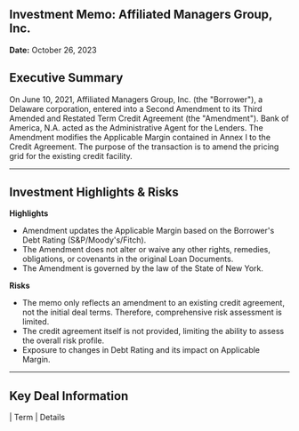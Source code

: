 ## Investment Memo: Affiliated Managers Group, Inc.

**Date:** October 26, 2023

## Executive Summary

On June 10, 2021, Affiliated Managers Group, Inc. (the "Borrower"), a Delaware corporation, entered into a Second Amendment to its Third Amended and Restated Term Credit Agreement (the "Amendment"). Bank of America, N.A. acted as the Administrative Agent for the Lenders. The Amendment modifies the Applicable Margin contained in Annex I to the Credit Agreement. The purpose of the transaction is to amend the pricing grid for the existing credit facility.

---

## Investment Highlights & Risks

**Highlights**

*   Amendment updates the Applicable Margin based on the Borrower's Debt Rating (S&P/Moody's/Fitch).
*   The Amendment does not alter or waive any other rights, remedies, obligations, or covenants in the original Loan Documents.
*   The Amendment is governed by the law of the State of New York.

**Risks**

*   The memo only reflects an amendment to an existing credit agreement, not the initial deal terms. Therefore, comprehensive risk assessment is limited.
*   The credit agreement itself is not provided, limiting the ability to assess the overall risk profile.
*   Exposure to changes in Debt Rating and its impact on Applicable Margin.

---

## Key Deal Information

| Term              | Details